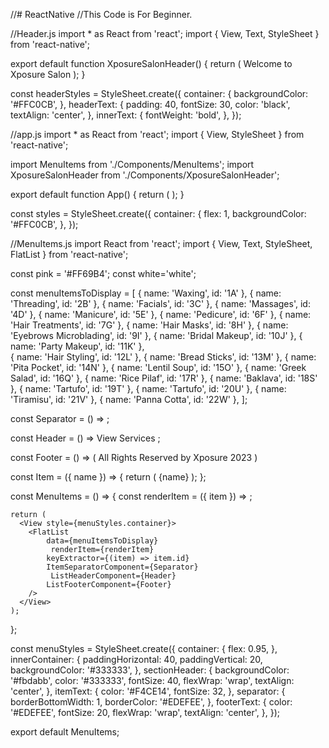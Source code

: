 //# ReactNative
//This Code is For Beginner.
  
  //Header.js
import * as React from 'react';
import { View, Text, StyleSheet } from 'react-native';

export default function XposureSalonHeader() {
  return (
    <View style={headerStyles.container}>
      <Text style={headerStyles.headerText}>
	  Welcome to
        <Text style={headerStyles.innerText}> Xposure Salon</Text>
      </Text>
    </View>
  );
}

const headerStyles = StyleSheet.create({
  container: {
    backgroundColor: '#FFC0CB',
  },
  headerText: {
    padding: 40,
    fontSize: 30,
    color: 'black',
    textAlign: 'center',
  },
  innerText: {
    fontWeight: 'bold',
  },
});



//app.js
import * as React from 'react';
import { View, StyleSheet } from 'react-native';

import MenuItems from './Components/MenuItems';
import XposureSalonHeader from './Components/XposureSalonHeader';


export default function App() {
  return (
    <View style={styles.container}>
      <XposureSalonHeader />
      <MenuItems />
    </View>
  );
}

const styles = StyleSheet.create({
  container: {
    flex: 1,
    backgroundColor: '#FFC0CB',
  },
});





//MenuItems.js
 import React from 'react';
import { View, Text, StyleSheet, FlatList } from 'react-native';

const pink = '#FF69B4';
const white='white';

const menuItemsToDisplay = [
    { name: 'Waxing', id: '1A' },
    { name: 'Threading', id: '2B' },
    { name: 'Facials', id: '3C' },
    { name: 'Massages', id: '4D' },
    { name: 'Manicure', id: '5E' },
    { name: 'Pedicure', id: '6F' },
    { name: 'Hair Treatments', id: '7G' },
    { name: 'Hair Masks', id: '8H' },
    { name: 'Eyebrows Microblading', id: '9I' },
    { name: 'Bridal Makeup', id: '10J' },
    { name: 'Party Makeup', id: '11K' },	
    { name: 'Hair Styling', id: '12L' },
    { name: 'Bread Sticks', id: '13M' },
    { name: 'Pita Pocket', id: '14N' },
    { name: 'Lentil Soup', id: '15O' },
    { name: 'Greek Salad', id: '16Q' },
    { name: 'Rice Pilaf', id: '17R' },
    { name: 'Baklava', id: '18S' },
    { name: 'Tartufo', id: '19T' },
    { name: 'Tartufo', id: '20U' },
    { name: 'Tiramisu', id: '21V' },
    { name: 'Panna Cotta', id: '22W' },
  ];

  const Separator = () => <View style={menuStyles.separator} />;

  const Header = () =>  <Text style={menuStyles.headerText}>View Services</Text> ;

  const Footer = () => (
    <Text style={menuStyles.footerText}>
      All Rights Reserved by Xposure 2023
    </Text>
  )


const Item = ({ name }) => {
    return (
        <View style={menuStyles.innerContainer}>
            <Text style={menuStyles.itemText}>{name}</Text>
        </View>
    );
};

const MenuItems = () => {
    const renderItem = ({ item }) => <Item name={item.name} />;
  
    return (
      <View style={menuStyles.container}>
        <FlatList
            data={menuItemsToDisplay} 
             renderItem={renderItem}
            keyExtractor={(item) => item.id}
            ItemSeparatorComponent={Separator}
             ListHeaderComponent={Header}
            ListFooterComponent={Footer}
        />
      </View>
    );
  };

  const menuStyles = StyleSheet.create({
    container: {
      flex: 0.95,
    },
    innerContainer: {
      paddingHorizontal: 40,
      paddingVertical: 20,
      backgroundColor: '#333333',
    },
    sectionHeader: {
      backgroundColor: '#fbdabb',
      color: '#333333',
      fontSize: 40,
      flexWrap: 'wrap',
      textAlign: 'center',
    },
    itemText: {
      color: '#F4CE14',
      fontSize: 32,
    },
    separator: {
      borderBottomWidth: 1,
      borderColor: '#EDEFEE',
    },
    footerText: {
      color: '#EDEFEE',
      fontSize: 20,
      flexWrap: 'wrap',
      textAlign: 'center',
    },
  });
  
export default MenuItems;

